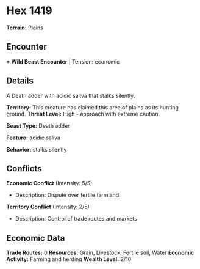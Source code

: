 # Hex 1419

**Terrain:** Plains

## Encounter
※ **Wild Beast Encounter** | Tension: economic

## Details
A Death adder with acidic saliva that stalks silently.

**Territory:** This creature has claimed this area of plains as its hunting ground.
**Threat Level:** High - approach with extreme caution.

**Beast Type:** Death adder

**Feature:** acidic saliva

**Behavior:** stalks silently

## Conflicts
**Economic Conflict** (Intensity: 5/5)
- Description: Dispute over fertile farmland

**Territory Conflict** (Intensity: 2/5)
- Description: Control of trade routes and markets

## Economic Data
**Trade Routes:** 0
**Resources:** Grain, Livestock, Fertile soil, Water
**Economic Activity:** Farming and herding
**Wealth Level:** 2/10

